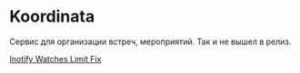 # Koordinata

Сервис для организации встреч, мероприятий. Так и не вышел в релиз.

[Inotify Watches Limit Fix](https://gist.github.com/msalahz/a9a1f7c91119f3cb49cccacfa0951d40)